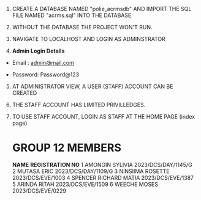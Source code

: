 1. CREATE A DATABASE NAMED "polie_acrmsdb" AND IMPORT THE SQL FILE NAMED "acrms.sql" INTO THE DATABASE

2. WITHOUT THE DATABASE THE PROJECT WON'T RUN.

3. NAVIGATE TO LOCALHOST AND LOGIN AS ADMINSTRATOR

4. **Admin Login Details**

* Email   : admin@mail.com 

* Password: Password@123

5. AT ADMINISTRATOR VIEW, A USER (STAFF) ACCOUNT CAN BE CREATED

6. THE STAFF ACCOUNT HAS LIMITED PRIVILLEDGES.

7. TO USE STAFF ACCOUNT, LOGIN AS STAFF AT THE HOME PAGE (index page)

   GROUP 12 MEMBERS
   =================
      **NAME**                      **REGISTRATION NO**
    1	AMONGIN SYLIVIA	              2023/DCS/DAY/1145/G
    2	MUTASA ERIC	                  2023/DCS/DAY/1109/G
    3	NINSIIMA ROSETTE	              2023/DCS/EVE/1003
    4	SPENCER RICHARD MATIA	        2023/DCS/EVE/1387
    5	ARINDA RITAH	                2023/DCS/EVE/1509
    6	WEECHE MOSES	                2023/DCS/EVE/0229
